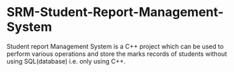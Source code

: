 # SRM-Student-Report-Management-System
Student report Management System is a C++ project which can be used to perform various operations and store the marks records of students without using SQL(database) i.e. only using C++.
